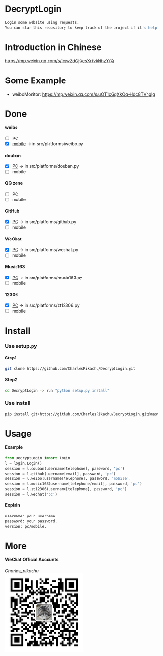 # DecryptLogin
```sh
Login some website using requests.
You can star this repository to keep track of the project if it's helpful for you, thank you for your support.
```

# Introduction in Chinese
https://mp.weixin.qq.com/s/lctw2dGjOesXrfvkNhzYfQ

# Some Example
- weiboMonitor: https://mp.weixin.qq.com/s/uOT1cGqXkOq-Hdc8TVnglg

# Done
#### weibo
- [ ] PC
- [x] [mobile](https://m.weibo.cn/) → in src/platforms/weibo.py
#### douban
- [x] [PC](https://www.douban.com/) → in src/platforms/douban.py
- [ ] mobile
#### QQ zone
- [ ] PC
- [ ] mobile
#### GitHub
- [x] [PC](https://github.com/) → in src/platforms/github.py
- [ ] mobile
#### WeChat
- [x] [PC](https://wx.qq.com/) → in src/platforms/wechat.py
- [ ] mobile
#### Music163
- [x] [PC](https://music.163.com/) → in src/platforms/music163.py
- [ ] mobile
#### 12306
- [x] [PC](https://www.12306.cn/index/) → in src/platforms/zt12306.py
- [ ] mobile

# Install
### Use setup.py
#### Step1
```sh
git clone https://github.com/CharlesPikachu/DecryptLogin.git
```
#### Step2
```sh
cd DecryptLogin -> run "python setup.py install"
```
### Use install
```sh
pip install git+https://github.com/CharlesPikachu/DecryptLogin.git@master
```

# Usage
#### Example
```python
from DecryptLogin import login
l = login.Login()
session = l.douban(username[telephone], password, 'pc')
session = l.github(username[email], password, 'pc')
session = l.weibo(username[telephone], password, 'mobile')
session = l.music163(username[telephone/email], password, 'pc')
session = l.zt12306(username[telephone], password, 'pc')
session = l.wechat('pc')
```
#### Explain
```sh
username: your username.
password: your password.
version: pc/mobile.
```

# More
#### WeChat Official Accounts
*Charles_pikachu*  
![img](./pictures/pikachu.jpg)